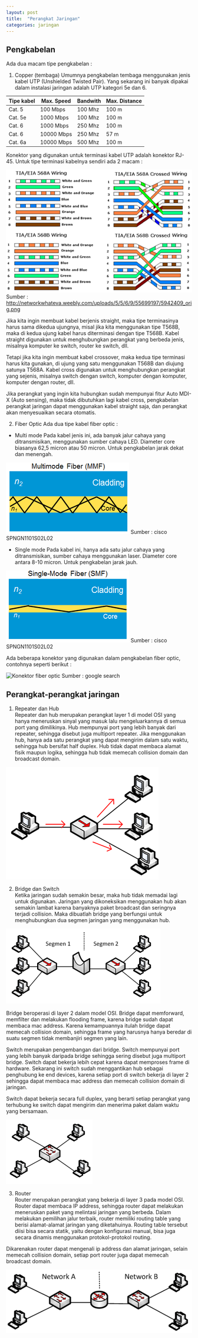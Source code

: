 ```yaml
---
layout: post
title:  "Perangkat Jaringan"
categories: jaringan
---
```


## Pengkabelan
Ada dua macam tipe pengkabelan :
1. Copper (tembaga)
Umumnya pengkabelan tembaga menggunakan jenis kabel UTP (Unshielded Twisted Pair). Yang sekarang ini banyak dipakai dalam instalasi jaringan adalah UTP kategori 5e dan 6.

| Tipe kabel | Max. Speed | Bandwith | Max. Distance |
| ---------- | ---------- | -------- | ------------- |
| Cat. 5 | 100 Mbps | 100 Mhz | 100 m |
| Cat. 5e | 1000 Mbps | 100 Mhz | 100 m |
| Cat. 6 | 1000 Mbps | 250 Mhz | 100 m |
| Cat. 6 | 10000 Mbps | 250 Mhz | 57 m |
| Cat. 6a | 10000 Mbps | 500 Mhz | 100 m |

Konektor yang digunakan untuk terminasi kabel UTP adalah konektor RJ-45. Untuk tipe terminasi kabelnya sendiri ada 2 macam :

![Terminasi UTP](/assets/images/2019/terminasi-utp.png "Terminasi UTP")
Sumber : http://networkwhateva.weebly.com/uploads/5/5/6/9/55699197/5942409_orig.png

Jika kita ingin membuat kabel berjenis straight, maka tipe terminasinya harus sama dikedua ujungnya, misal jika kita menggunakan tipe T568B, maka di kedua ujung kabel harus diterminasi dengan tipe T568B. Kabel straight digunakan untuk menghubungkan perangkat yang berbeda jenis, misalnya komputer ke switch, router ke switch, dll.

Tetapi jika kita ingin membuat kabel crossover, maka kedua tipe terminasi harus kita gunakan, di ujung yang satu menggunakan T568B dan diujung satunya T568A. Kabel cross digunakan untuk menghubungkan perangkat yang sejenis, misalnya switch dengan switch, komputer dengan komputer, komputer dengan router, dll.

Jika perangkat yang ingin kita hubungkan sudah mempunyai fitur Auto MDI-X (Auto sensing), maka tidak dibutuhkan lagi kabel cross, pengkabelan perangkat jaringan dapat menggunakan kabel straight saja, dan perangkat akan menyesuaikan secara otomatis.

2. Fiber Optic
Ada dua tipe kabel fiber optic :
- Multi mode
Pada kabel jenis ini, ada banyak jalur cahaya yang ditransmisikan, menggunakan sumber cahaya LED. Diameter core biasanya 62,5 micron atau 50 micron. Untuk pengkabelan jarak dekat dan menengah.

![Multi Mode Fiber](/assets/images/2019/multimode-fiber-path.png "Multi Mode Fiber")
Sumber : cisco SPNGN1101S02L02

- Single mode
Pada kabel ini, hanya ada satu jalur cahaya yang ditransmisikan, sumber cahaya menggunakan laser. Diameter core antara 8-10 micron. Untuk pengkabelan jarak jauh.

![Single Mode Fiber](/assets/images/2019/singlemode-fiber-path.png "Single Mode Fiber")
Sumber : cisco SPNGN1101S02L02

Ada beberapa konektor yang digunakan dalam pengkabelan fiber optic, contohnya seperti berikut :

![Konektor fiber optic](/assets/images/2019/konektor-fiber-optic.png "Konektor fiber optic")
Sumber : google search

## Perangkat-perangkat jaringan
1. Repeater dan Hub<br>
Repeater dan hub merupakan perangkat layer 1 di model OSI yang hanya meneruskan sinyal yang masuk lalu mengeluarkannya di semua port yang dimilikinya. Hub mempunyai port yang lebih banyak dari repeater, sehingga disebut juga multiport repeater. Jika menggunakan hub, hanya ada satu perangkat yang dapat mengirim dalam satu waktu, sehingga hub bersifat half duplex. Hub tidak dapat membaca alamat fisik maupun logika, sehingga hub tidak memecah collision domain dan broadcast domain.

![Repeater](/assets/images/2019/repeater.png "Repeater")

2. Bridge dan Switch<br>
Ketika jaringan sudah semakin besar, maka hub tidak memadai lagi untuk digunakan. Jaringan yang dikoneksikan menggunakan hub akan semakin lambat karena banyaknya paket broadcast dan seringnya terjadi collision. Maka dibuatlah bridge yang berfungsi untuk menghubungkan dua segmen jaringan yang menggunakan hub.

![Bridge](/assets/images/2019/bridge.png "Bridge")

Bridge beroperasi di layer 2 dalam model OSI. Bridge dapat memforward, memfilter dan melakukan flooding frame, karena bridge sudah dapat membaca mac address. Karena kemampuannya itulah bridge dapat memecah collision domain, sehingga frame yang harusnya hanya beredar di suatu segmen tidak membanjiri segmen yang lain.
       
Switch merupakan pengembangan dari bridge. Switch mempunyai port yang lebih banyak daripada bridge sehingga sering disebut juga multiport bridge. Switch dapat bekerja lebih cepat karena dapat memproses frame di hardware. Sekarang ini switch sudah menggantikan hub sebagai penghubung ke end devices, karena setiap port di switch bekerja di layer 2 sehingga dapat membaca mac address dan memecah collision domain di jaringan.
       
Switch dapat bekerja secara full duplex, yang berarti setiap perangkat yang terhubung ke switch dapat mengirim dan menerima paket dalam waktu yang bersamaan.

![Switch](/assets/images/2019/switch.png "Switch")

3. Router<br>
Router merupakan perangkat yang bekerja di layer 3 pada model OSI. Router dapat membaca IP address, sehingga router dapat melakukan meneruskan paket yang melintasi jaringan yang berbeda. Dalam melakukan pemilihan jalur terbaik, router memiliki routing table yang berisi alamat-alamat jaringan yang diketahuinya. Routing table tersebut diisi bisa secara statik, yaitu dengan konfigurasi manual, bisa juga secara dinamis menggunakan protokol-protokol routing.

Dikarenakan router dapat mengenali ip address dan alamat jaringan, selain memecah collision domain, setiap port router juga dapat memecah broadcast domain.

![Router](/assets/images/2019/router.png "Router")